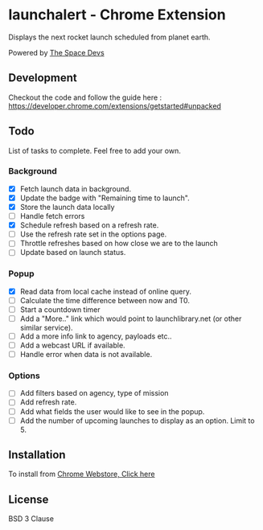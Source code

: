 # launchalert - Chrome Extension

Displays the next rocket launch scheduled from planet earth.

Powered by [The Space Devs](https://thespacedevs.com/)

## Development

Checkout the code and follow the guide here : https://developer.chrome.com/extensions/getstarted#unpacked

## Todo

List of tasks to complete. Feel free to add your own.

### Background 
- [x] Fetch launch data in background.
- [x] Update the badge with "Remaining time to launch".
- [x] Store the launch data locally
- [ ] Handle fetch errors
- [x] Schedule refresh based on a refresh rate.
- [ ] Use the refresh rate set in the options page.
- [ ] Throttle refreshes based on how close we are to the launch
- [ ] Update based on launch status.

### Popup
- [x] Read data from local cache instead of online query.
- [ ] Calculate the time difference between now and T0.
- [ ] Start a countdown timer
- [ ] Add a "More.." link which would point to launchlibrary.net (or other similar service).
- [ ] Add a more info link to agency, payloads etc.. 
- [ ] Add a webcast URL if available.
- [ ] Handle error when data is not available.

### Options
- [ ] Add filters based on agency, type of mission
- [ ] Add refresh rate.
- [ ] Add what fields the user would like to see in the popup.
- [ ] Add the number of upcoming launches to display as an option. Limit to 5.

## Installation

To install from [Chrome Webstore, Click here](https://chrome.google.com/webstore/detail/launch-alert/lbkbijggplkjkbccgmhkahpfhjlleacd)

## License

BSD 3 Clause
